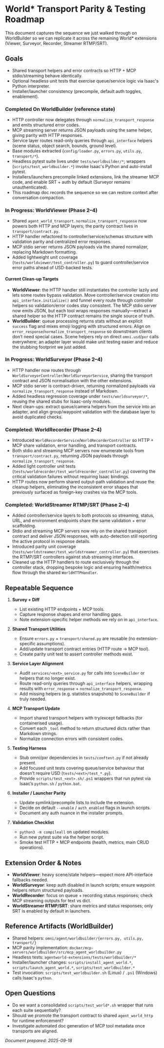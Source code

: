 # World* Transport Parity & Testing Roadmap

This document captures the sequence we just walked through on WorldBuilder so we can replicate it across the remaining World* extensions (Viewer, Surveyor, Recorder, Streamer RTMP/SRT).

## Goals

- Shared transport helpers and error contracts so HTTP + MCP stdio/streaming behave identically.
- Optional headless unit tests that exercise queue/service logic via Isaac's Python interpreter.
- Installer/launcher consistency (precompile, default auth toggles, enablement). 

### Completed On WorldBuilder (reference state)

- HTTP controller now delegates through `normalize_transport_response` and emits structured error codes.
- MCP streaming server returns JSON payloads using the same helper, giving parity with HTTP responses.
- Service layer routes read-only queries through `api_interface` helpers (scene status, object search, bounds, ground level).
- Base modules extracted (`config/loader.py`, `errors.py`, `utils.py`, `transport/*`).
- Headless pytest suite lives under `tests/worldbuilder/*`; wrappers (`scripts/test_worldbuilder.*`) invoke Isaac's Python and auto-install pytest.
- Installers/launchers precompile linked extensions, link the streamer MCP code, and enable SRT + auth by default (Surveyor remains unauthenticated).
- This roadmap doc records the sequence so we can restore context after conversation compaction.

### In Progress: WorldViewer (Phase 2–4)

- Shared `agent_world_transport.normalize_transport_response` now powers both HTTP and MCP layers; the parity contract lives in `transport/contract.py`.
- HTTP handler refactored to controller/service/schemas structure with validation parity and centralized error responses.
- MCP stdio server returns JSON payloads via the shared normalizer, replacing Markdown formatting.
- Added lightweight unit coverage (`tests/worldviewer/test_controller.py`) to guard controller/service error paths ahead of USD-backed tests.

#### Current Clean-up Targets
- **WorldViewer**: the HTTP handler still instantiates the controller lazily and lets some routes bypass validation. Move controller/service creation into `api_interface.initialize()` and funnel every route through controller helpers so validation/error codes stay consistent. The MCP stdio server now emits JSON, but each tool wraps responses manually—extract a shared helper so the HTTP contract remains the single source of truth.
- **WorldBuilder**: queue processing returns stats without an explicit `success` flag and mixes emoji logging with structured errors. Align on `error_response`/`normalize_transport_response` so downstream clients don’t need special cases. Scene helpers rely on direct `omni.usd`/`pxr` calls everywhere; an adapter layer would make unit testing easier and reduce the stubbing footprint we just added.

### In Progress: WorldSurveyor (Phase 2–4)

- HTTP handler now routes through `WorldSurveyorController`/`WorldSurveyorService`, sharing the transport contract and JSON normalisation with the other extensions.
- MCP stdio server is contract-driven, returning normalized payloads via `normalize_transport_response` instead of Markdown.
- Added headless regression coverage under `tests/worldsurveyor/*`, reusing the shared stubs for Isaac-only modules.
- Next clean-ups: extract queue/camera helpers from the service into an adapter, and align group/waypoint validation with the database layer to avoid duplicated checks.

### Completed: WorldRecorder (Phase 2–4)

- Introduced `WorldRecorderService`/`WorldRecorderController` so HTTP + MCP share validation, error handling, and transport contracts.
- Both stdio and streaming MCP servers now enumerate tools from `transport/contract.py`, returning JSON payloads through `normalize_transport_response`.
- Added light controller unit tests (`tests/worldrecorder/test_worldrecorder_controller.py`) covering the critical validation failures without requiring Isaac bindings.
- HTTP routes now perform shared output-path validation and reuse the cleanup helpers, eliminating the inconsistent error shapes that previously surfaced as foreign-key crashes via the MCP tools.

### Completed: WorldStreamer RTMP/SRT (Phase 2–4)

- Added controller/service layers to both protocols so streaming, status, URL, and environment endpoints share the same validation + error scaffolding.
- Stdio and streaming MCP servers now rely on the shared transport contract and deliver JSON responses, with auto-detection still reporting the active protocol in response details.
- Introduced parity unit coverage (`tests/worldstreamer/test_worldstreamer_controller.py`) that exercises the RTMP/SRT controllers against stub streaming interfaces.
- Cleaned up the HTTP handlers to route exclusively through the controller stack, dropping bespoke logic and ensuring health/metrics flow through the shared `WorldHTTPHandler`.

## Repeatable Sequence

1. **Survey + Diff**
   - List existing HTTP endpoints + MCP tools.
   - Capture response shapes and error handling gaps.
   - Note extension-specific helper methods we rely on in `api_interface`.

2. **Shared Transport Utilities**
   - Ensure `errors.py` + `transport/shared.py` are reusable (no extension-specific assumptions).
   - Add/update transport contract entries (HTTP route → MCP tool).
   - Create parity unit test to assert controller methods exist.

3. **Service Layer Alignment**
   - Audit `services/<ext>_service.py` for calls into `SceneBuilder` or helpers that no longer exist.
   - Route read-only queries through `api_interface` helpers, wrapping results with `error_response` + `normalize_transport_response`.
   - Add missing helpers (e.g. statistics snapshots) to `SceneBuilder` if truly needed.

4. **MCP Transport Update**
   - Import shared transport helpers with try/except fallbacks (for containerised usage).
   - Convert each `_tool` method to return structured dicts rather than Markdown strings.
   - Normalize connection errors with consistent codes.

5. **Testing Harness**
   - Stub omni/pxr dependencies in `tests/conftest.py` if not already present.
   - Add focused unit tests covering queue/service behaviour that doesn’t require USD (`tests/<ext>/test_*.py`).
   - Provide `scripts/test_<ext>.sh/.ps1` wrappers that run pytest via Isaac’s `python.sh` / `python.bat`.

6. **Installer / Launcher Parity**
   - Update symlink/precompile lists to include the extension.
   - Decide on default `--enable` / `auth_enabled` flags in launch scripts.
   - Document any auth nuance in the installer prompts.

7. **Validation Checklist**
   - `python3 -m compileall` on updated modules.
   - Run new pytest suite via the helper script.
   - Smoke test HTTP + MCP endpoints (health, metrics, main CRUD operations).

## Extension Order & Notes

- **WorldViewer**: heavy scene/state helpers—expect more API-interface fallbacks needed.
- **WorldSurveyor**: keep auth disabled in launch scripts; ensure waypoint helpers return structured payloads.
- **WorldRecorder**: focus on queue + recording status responses; check MCP streaming outputs for text vs dict.
- **WorldStreamer RTMP/SRT**: share metrics and status responses; only SRT is enabled by default in launchers.

## Reference Artifacts (WorldBuilder)

- Shared helpers: `omni/agent/worldbuilder/{errors.py, utils.py, transport/}`
- MCP parity implementation: `docker/mcp-servers/worldbuilder/src/mcp_agent_worldbuilder.py`
- Headless tests: `agentworld-extensions/tests/worldbuilder/*`
- Installer/launcher changes: `scripts/install_agent_world.*`, `scripts/launch_agent_world.*`, `scripts/test_worldbuilder.*`
- Test invocation: `scripts/test_worldbuilder.sh` (Linux) / `.ps1` (Windows) calls Isaac's `python`.

## Open Questions

- Do we want a consolidated `scripts/test_world*.sh` wrapper that runs each suite sequentially?
- Should we promote the transport contract to shared `agent_world_http` for runtime enforcement?
- Investigate automated doc generation of MCP tool metadata once transports are aligned.

*Document prepared: 2025-09-18*
